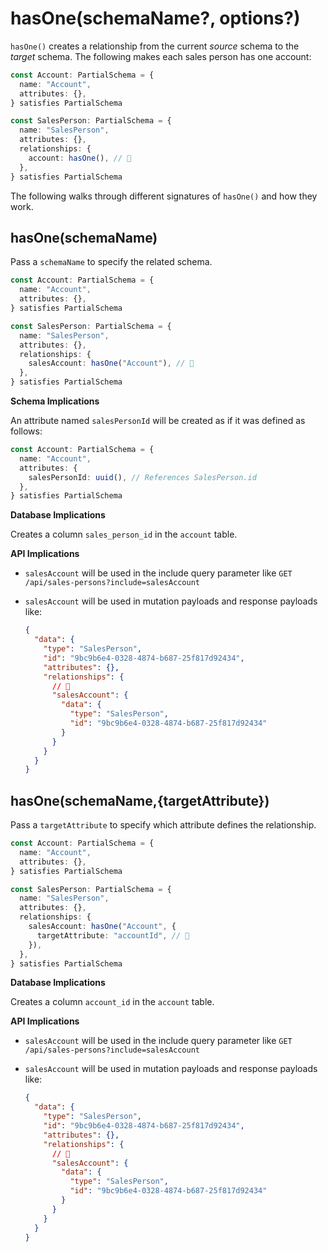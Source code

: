 # hasOne(schemaName?, options?)

`hasOne()` creates a relationship from the current _source_ schema to the _target_ schema. The following makes each sales person has one account:

```ts
const Account: PartialSchema = {
  name: "Account",
  attributes: {},
} satisfies PartialSchema

const SalesPerson: PartialSchema = {
  name: "SalesPerson",
  attributes: {},
  relationships: {
    account: hasOne(), // 👀
  },
} satisfies PartialSchema
```

The following walks through different signatures of `hasOne()` and how they work.

## hasOne(schemaName)

Pass a `schemaName` to specify the related schema.

```ts
const Account: PartialSchema = {
  name: "Account",
  attributes: {},
} satisfies PartialSchema

const SalesPerson: PartialSchema = {
  name: "SalesPerson",
  attributes: {},
  relationships: {
    salesAccount: hasOne("Account"), // 👀
  },
} satisfies PartialSchema
```

**Schema Implications**

An attribute named `salesPersonId` will be created as if it was defined as follows:

```ts
const Account: PartialSchema = {
  name: "Account",
  attributes: {
    salesPersonId: uuid(), // References SalesPerson.id
  },
} satisfies PartialSchema
```

**Database Implications**

Creates a column `sales_person_id` in the `account` table.

**API Implications**

- `salesAccount` will be used in the include query parameter like `GET /api/sales-persons?include=salesAccount`
- `salesAccount` will be used in mutation payloads and response payloads like:

  ```json
  {
    "data": {
      "type": "SalesPerson",
      "id": "9bc9b6e4-0328-4874-b687-25f817d92434",
      "attributes": {},
      "relationships": {
        // 👀
        "salesAccount": {
          "data": {
            "type": "SalesPerson",
            "id": "9bc9b6e4-0328-4874-b687-25f817d92434"
          }
        }
      }
    }
  }
  ```

## hasOne(schemaName,{targetAttribute})

Pass a `targetAttribute` to specify which attribute defines the relationship.

```ts
const Account: PartialSchema = {
  name: "Account",
  attributes: {},
} satisfies PartialSchema

const SalesPerson: PartialSchema = {
  name: "SalesPerson",
  attributes: {},
  relationships: {
    salesAccount: hasOne("Account", {
      targetAttribute: "accountId", // 👀
    }),
  },
} satisfies PartialSchema
```

**Database Implications**

Creates a column `account_id` in the `account` table.

**API Implications**

- `salesAccount` will be used in the include query parameter like `GET /api/sales-persons?include=salesAccount`
- `salesAccount` will be used in mutation payloads and response payloads like:

  ```json
  {
    "data": {
      "type": "SalesPerson",
      "id": "9bc9b6e4-0328-4874-b687-25f817d92434",
      "attributes": {},
      "relationships": {
        // 👀
        "salesAccount": {
          "data": {
            "type": "SalesPerson",
            "id": "9bc9b6e4-0328-4874-b687-25f817d92434"
          }
        }
      }
    }
  }
  ```
